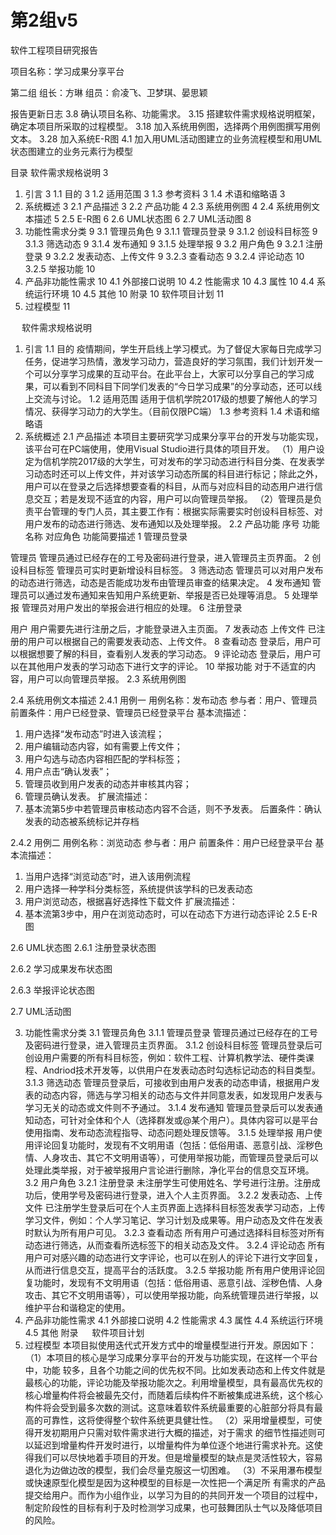 # 第2组v5
软件工程项目研究报告



项目名称：学习成果分享平台 


第二组
组长：方琳
组员：俞凌飞、卫梦琪、晏思颖


报告更新日志
3.8 确认项目名称、功能需求。
3.15 搭建软件需求规格说明框架，确定本项目所采取的过程模型。
3.18 加入系统用例图，选择两个用例图撰写用例文本。
3.28 加入系统E-R图 
4.1 加入用UML活动图建立的业务流程模型和用UML状态图建立的业务元素行为模型






目录
软件需求规格说明	3
1. 引言	3
1.1 目的	3
1.2 适用范围	3
1.3 参考资料	3
1.4 术语和缩略语	3
2. 系统概述	3
2.1 产品描述	3
2.2 产品功能	4
2.3 系统用例图	4
2.4 系统用例文本描述	5
2.5  E-R图	6
2.6  UML状态图	6
2.7  UML活动图	8
3. 功能性需求分类	9
3.1 管理员角色	9
3.1.1 管理员登录	9
3.1.2 创设科目标签	9
3.1.3 筛选动态	9
3.1.4 发布通知	9
3.1.5 处理举报	9
3.2 用户角色	9
3.2.1 注册登录	9
3.2.2 发表动态、上传文件	9
3.2.3 查看动态	9
3.2.4 评论动态	10
3.2.5 举报功能	10
4. 产品非功能性需求	10
4.1 外部接口说明	10
4.2 性能需求	10
4.3 属性	10
4.4 系统运行环境	10
4.5 其他	10
附录	10
软件项目计划	11
1. 过程模型	11


 
软件需求规格说明
1. 引言
1.1 目的
疫情期间，学生开启线上学习模式。为了督促大家每日完成学习任务，促进学习热情，激发学习动力，营造良好的学习氛围，我们计划开发一个可以分享学习成果的互动平台。在此平台上，大家可以分享自己的学习成果，可以看到不同科目下同学们发表的“今日学习成果”的分享动态，还可以线上交流与讨论。
1.2 适用范围
适用于信机学院2017级的想要了解他人的学习情况、获得学习动力的大学生。（目前仅限PC端）
1.3 参考资料
1.4 术语和缩略语
2. 系统概述
2.1 产品描述
本项目主要研究学习成果分享平台的开发与功能实现，该平台可在PC端使用，使用Visual Studio进行具体的项目开发。
（1）用户设定为信机学院2017级的大学生，可对发布的学习动态进行科目分类、在发表学习动态时还可以上传文件，并对该学习动态所属的科目进行标记；除此之外，用户可以在登录之后选择想要查看的科目，从而与对应科目的动态用户进行信息交互；若是发现不适宜的内容，用户可以向管理员举报。
（2）管理员是负责平台管理的专门人员，其主要工作有：根据实际需要实时创设科目标签、对用户发布的动态进行筛选、发布通知以及处理举报。
2.2 产品功能
序号	功能名称	对应角色	功能简要描述
1	管理员登录	

      
管理员	管理员通过已经存在的工号及密码进行登录，进入管理员主页界面。
2	创设科目标签		管理员可实时更新增设科目标签。
3	筛选动态		管理员可以对用户发布的动态进行筛选，动态是否能成功发布由管理员审查的结果决定。
4	发布通知		管理员可以通过发布通知来告知用户系统更新、举报是否已处理等消息。
5	处理举报		管理员对用户发出的举报会进行相应的处理。
6	注册登录	


用户	用户需要先进行注册之后，才能登录进入主页面。
7	发表动态
上传文件		已注册的用户可以根据自己的需要发表动态、上传文件。
8	查看动态		登录后，用户可以根据想要了解的科目，查看别人发表的学习动态。
9	评论动态		登录后，用户可以在其他用户发表的学习动态下进行文字的评论。
10	举报功能		对于不适宜的内容，用户可以向管理员举报。
2.3 系统用例图
 
2.4 系统用例文本描述
2.4.1 用例一 
用例名称：发布动态
参与者：用户、管理员
前置条件：用户已经登录、管理员已经登录平台
基本流描述：
1. 用户选择“发布动态”时进入该流程；
2. 用户编辑动态内容，如有需要上传文件；
3. 用户勾选与动态内容相匹配的学科标签；
4. 用户点击“确认发表”；
5. 管理员收到用户发表的动态并审核其内容；
6. 管理员确认发表。
扩展流描述：
1. 基本流第5步中若管理员审核动态内容不合适，则不予发表。
后置条件：确认发表的动态被系统标记并存档

2.4.2 用例二
用例名称：浏览动态
参与者：用户
前置条件：用户已经登录平台
基本流描述：
1. 当用户选择“浏览动态”时，进入该用例流程
2. 用户选择一种学科分类标签，系统提供该学科的已发表动态
3. 用户浏览动态，根据喜好选择性下载文件
扩展流描述：
1. 基本流第3步中，用户在浏览动态时，可以在动态下方进行动态评论
2.5  E-R图
 
2.6  UML状态图
2.6.1 注册登录状态图 
 
2.6.2 学习成果发布状态图 
 
2.6.3 举报评论状态图 
 
2.7  UML活动图
 

3. 功能性需求分类
3.1 管理员角色
3.1.1 管理员登录
管理员通过已经存在的工号及密码进行登录，进入管理员主页界面。
3.1.2 创设科目标签
管理员登录后可创设用户需要的所有科目标签，例如：软件工程、计算机教学法、硬件类课程、Andriod技术开发等，以供用户在发表动态时勾选标记动态的科目类型。
3.1.3 筛选动态
管理员登录后，可接收到由用户发表的动态申请，根据用户发表的动态内容，筛选与学习相关的动态与文件并同意发表，如发现用户发表与学习无关的动态或文件则不予通过。
3.1.4 发布通知
管理员登录后可以发表通知动态，可针对全体和个人（选择群发或@某个用户）。具体内容可以是平台使用指南、发布动态流程指导、动态问题处理反馈等。
3.1.5 处理举报
用户使用评论回复功能时，发现有不文明用语（包括：低俗用语、恶意引战、淫秽色情、人身攻击、其它不文明用语等），可使用举报功能，而管理员登录后可以处理此类举报，对于被举报用户言论进行删除，净化平台的信息交互环境。
3.2 用户角色
3.2.1 注册登录
未注册学生可使用姓名、学号进行注册。注册成功后，使用学号及密码进行登录，进入个人主页界面。
3.2.2 发表动态、上传文件
已注册学生登录后可在个人主页界面上选择科目标签发表学习动态，上传学习文件，例如：个人学习笔记、学习计划及成果等。用户动态及文件在发表时默认为所有用户可见。
3.2.3 查看动态
所有用户可通过选择科目标签对所有动态进行筛选，从而查看所选标签下的相关动态及文件。
3.2.4 评论动态
所有用户可对感兴趣的动态进行文字评论，也可以在别人的评论下进行文字回复，从而进行信息交互，提高平台的活跃度。
3.2.5 举报功能
所有用户使用评论回复功能时，发现有不文明用语（包括：低俗用语、恶意引战、淫秽色情、人身攻击、其它不文明用语等），可以使用举报功能，向系统管理员进行举报，以维护平台和谐稳定的使用。
4. 产品非功能性需求
4.1 外部接口说明
4.2 性能需求
4.3 属性
4.4 系统运行环境
4.5 其他
附录
 
软件项目计划
1. 过程模型
本项目拟使用迭代式开发方式中的增量模型进行开发。原因如下：
（1）本项目的核心是学习成果分享平台的开发与功能实现，在这样一个平台中，功能
较多，且各个功能之间的优先权不同。比如发表动态和上传文件就是最核心的功能，评论功能及举报功能次之。利用增量模型，具有最高优先权的核心增量构件将会被最先交付，而随着后续构件不断被集成进系统，这个核心构件将会受到最多次数的测试。这意味着软件系统最重要的心脏部分将具有最高的可靠性，这将使得整个软件系统更具健壮性。
（2）采用增量模型，可使得开发初期用户只需对软件需求进行大概的描述，对于需求
的细节性描述则可以延迟到增量构件开发时进行，以增量构件为单位逐个地进行需求补充。这使得我们可以尽快地着手项目的开发。但是增量模型的缺点是灵活性较大，容易退化为边做边改的模型，我们会尽量克服这一切困难。
（3）不采用瀑布模型或快速原型化模型是因为这种模型的目标是一次性把一个满足所
有需求的产品提交给用户。而作为小组作业，以学习为目的的共同开发一个项目的过程中，制定阶段性的目标有利于及时检测学习成果，也可鼓舞团队士气以及降低项目的风险。


